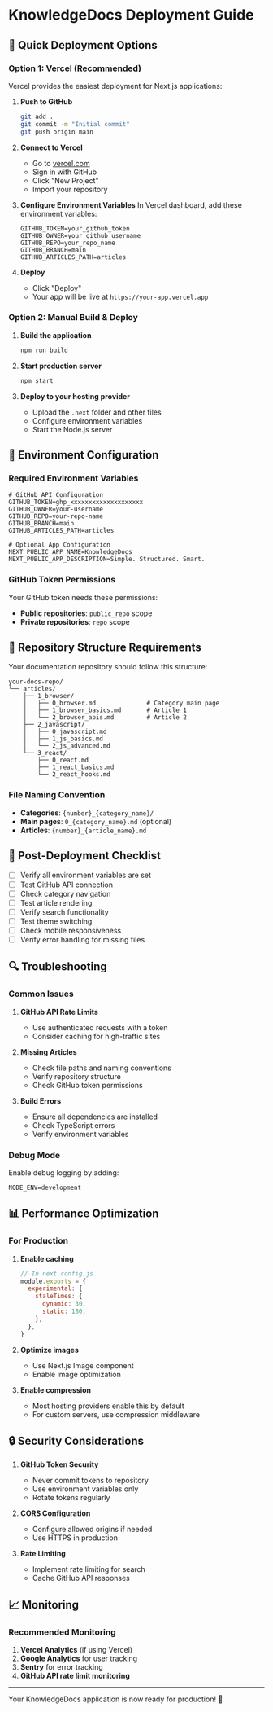 # KnowledgeDocs Deployment Guide

## 🚀 Quick Deployment Options

### Option 1: Vercel (Recommended)

Vercel provides the easiest deployment for Next.js applications:

1. **Push to GitHub**
   ```bash
   git add .
   git commit -m "Initial commit"
   git push origin main
   ```

2. **Connect to Vercel**
   - Go to [vercel.com](https://vercel.com)
   - Sign in with GitHub
   - Click "New Project"
   - Import your repository

3. **Configure Environment Variables**
   In Vercel dashboard, add these environment variables:
   ```
   GITHUB_TOKEN=your_github_token
   GITHUB_OWNER=your_github_username
   GITHUB_REPO=your_repo_name
   GITHUB_BRANCH=main
   GITHUB_ARTICLES_PATH=articles
   ```

4. **Deploy**
   - Click "Deploy"
   - Your app will be live at `https://your-app.vercel.app`

### Option 2: Manual Build & Deploy

1. **Build the application**
   ```bash
   npm run build
   ```

2. **Start production server**
   ```bash
   npm start
   ```

3. **Deploy to your hosting provider**
   - Upload the `.next` folder and other files
   - Configure environment variables
   - Start the Node.js server

## 🔧 Environment Configuration

### Required Environment Variables

```env
# GitHub API Configuration
GITHUB_TOKEN=ghp_xxxxxxxxxxxxxxxxxxxx
GITHUB_OWNER=your-username
GITHUB_REPO=your-repo-name
GITHUB_BRANCH=main
GITHUB_ARTICLES_PATH=articles

# Optional App Configuration
NEXT_PUBLIC_APP_NAME=KnowledgeDocs
NEXT_PUBLIC_APP_DESCRIPTION=Simple. Structured. Smart.
```

### GitHub Token Permissions

Your GitHub token needs these permissions:
- **Public repositories**: `public_repo` scope
- **Private repositories**: `repo` scope

## 📁 Repository Structure Requirements

Your documentation repository should follow this structure:

```
your-docs-repo/
└── articles/
    ├── 1_browser/
    │   ├── 0_browser.md              # Category main page
    │   ├── 1_browser_basics.md       # Article 1
    │   └── 2_browser_apis.md         # Article 2
    ├── 2_javascript/
    │   ├── 0_javascript.md
    │   ├── 1_js_basics.md
    │   └── 2_js_advanced.md
    └── 3_react/
        ├── 0_react.md
        ├── 1_react_basics.md
        └── 2_react_hooks.md
```

### File Naming Convention

- **Categories**: `{number}_{category_name}/`
- **Main pages**: `0_{category_name}.md` (optional)
- **Articles**: `{number}_{article_name}.md`

## 🎯 Post-Deployment Checklist

- [ ] Verify all environment variables are set
- [ ] Test GitHub API connection
- [ ] Check category navigation
- [ ] Test article rendering
- [ ] Verify search functionality
- [ ] Test theme switching
- [ ] Check mobile responsiveness
- [ ] Verify error handling for missing files

## 🔍 Troubleshooting

### Common Issues

1. **GitHub API Rate Limits**
   - Use authenticated requests with a token
   - Consider caching for high-traffic sites

2. **Missing Articles**
   - Check file paths and naming conventions
   - Verify repository structure
   - Check GitHub token permissions

3. **Build Errors**
   - Ensure all dependencies are installed
   - Check TypeScript errors
   - Verify environment variables

### Debug Mode

Enable debug logging by adding:
```env
NODE_ENV=development
```

## 📊 Performance Optimization

### For Production

1. **Enable caching**
   ```javascript
   // In next.config.js
   module.exports = {
     experimental: {
       staleTimes: {
         dynamic: 30,
         static: 180,
       },
     },
   }
   ```

2. **Optimize images**
   - Use Next.js Image component
   - Enable image optimization

3. **Enable compression**
   - Most hosting providers enable this by default
   - For custom servers, use compression middleware

## 🔒 Security Considerations

1. **GitHub Token Security**
   - Never commit tokens to repository
   - Use environment variables only
   - Rotate tokens regularly

2. **CORS Configuration**
   - Configure allowed origins if needed
   - Use HTTPS in production

3. **Rate Limiting**
   - Implement rate limiting for search
   - Cache GitHub API responses

## 📈 Monitoring

### Recommended Monitoring

1. **Vercel Analytics** (if using Vercel)
2. **Google Analytics** for user tracking
3. **Sentry** for error tracking
4. **GitHub API rate limit monitoring**

---

Your KnowledgeDocs application is now ready for production! 🎉

